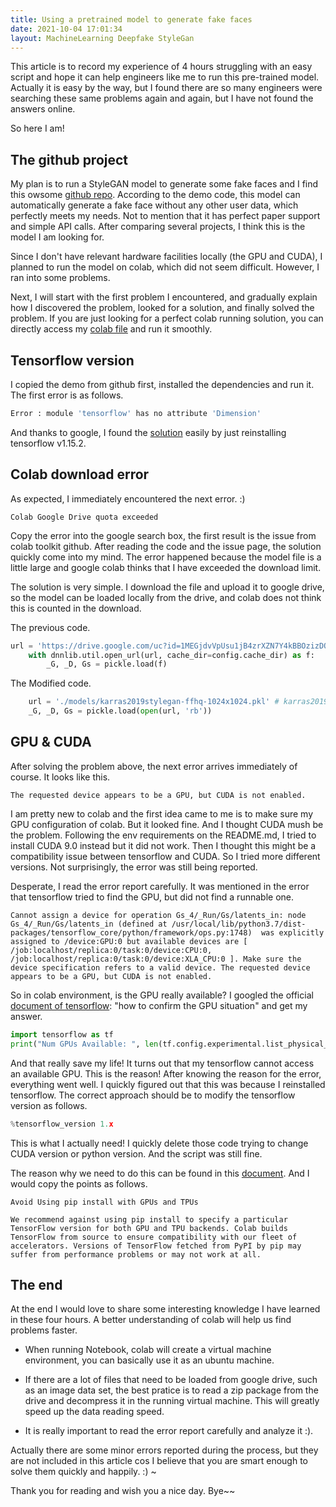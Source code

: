 ```yaml
---
title: Using a pretrained model to generate fake faces
date: 2021-10-04 17:01:34
layout: MachineLearning Deepfake StyleGan
---
```


This article is to record my experience of 4 hours struggling with an easy script and hope it can help engineers like me to run this pre-trained model. Actually it is easy by the way, but I found there are so many engineers were searching these same problems again and again, but I have not found the answers online.

So here I am!

## The github project

My plan is to run a StyleGAN model to generate some fake faces and I find this owsome [github repo](https://github.com/NVlabs/stylegan). According to the demo code, this model can automatically generate a fake face without any other user data, which perfectly meets my needs. Not to mention that it has perfect paper support and simple API calls. After comparing several projects, I think this is the model I am looking for.

Since I don't have relevant hardware facilities locally (the GPU and CUDA), I planned to run the model on colab, which did not seem difficult. However, I ran into some problems.

Next, I will start with the first problem I encountered, and gradually explain how I discovered the problem, looked for a solution, and finally solved the problem. If you are just looking for a perfect colab running solution, you can directly access my [colab file](https://colab.research.google.com/drive/1O2iA3M6AM1rTzdvozIa8wp0moCoeTYk6?usp=sharing) and run it smoothly.

## Tensorflow version

I copied the demo from github first, installed the dependencies and run it. The first error is as follows.

```python
Error : module 'tensorflow' has no attribute 'Dimension' 
```

And thanks to google, I found the [solution](https://github.com/cedricoeldorf/ConditionalStyleGAN/issues/3) easily by just reinstalling tensorflow v1.15.2.

## Colab download error
As expected, I immediately encountered the next error. :)

```
Colab Google Drive quota exceeded
```

Copy the error into the google search box, the first result is the issue from colab toolkit github. After reading the code and the issue page, the solution quickly come into my mind. The error happened because the model file is a little large and google colab thinks that I have exceeded the download limit.

The solution is very simple. I download the file and upload it to google drive, so the model can be loaded locally from the drive, and colab does not think this is counted in the download.

The previous code.

```python
url = 'https://drive.google.com/uc?id=1MEGjdvVpUsu1jB4zrXZN7Y4kBBOzizDQ'
    with dnnlib.util.open_url(url, cache_dir=config.cache_dir) as f:
        _G, _D, Gs = pickle.load(f)
```

The Modified code.

```python
    url = './models/karras2019stylegan-ffhq-1024x1024.pkl' # karras2019stylegan-ffhq-1024x1024.pkl    
    _G, _D, Gs = pickle.load(open(url, 'rb'))
```

## GPU & CUDA

After solving the problem above, the next error arrives immediately of course. It looks like this.

```
The requested device appears to be a GPU, but CUDA is not enabled.
```

I am pretty new to colab and the first idea came to me is to make sure my GPU configuration of colab. But it looked fine. And I thought CUDA mush be the problem. Following the env requirements on the README.md, I tried to install CUDA 9.0 instead but it did not work. Then I thought this might be a compatibility issue between tensorflow and CUDA. So I tried more different versions. Not surprisingly, the error was still being reported.

Desperate, I read the error report carefully. It was mentioned in the error that tensorflow tried to find the GPU, but did not find a runnable one.

```
Cannot assign a device for operation Gs_4/_Run/Gs/latents_in: node Gs_4/_Run/Gs/latents_in (defined at /usr/local/lib/python3.7/dist-packages/tensorflow_core/python/framework/ops.py:1748)  was explicitly assigned to /device:GPU:0 but available devices are [ /job:localhost/replica:0/task:0/device:CPU:0, /job:localhost/replica:0/task:0/device:XLA_CPU:0 ]. Make sure the device specification refers to a valid device. The requested device appears to be a GPU, but CUDA is not enabled.
```

So in colab environment, is the GPU really available? I googled the official [document of tensorflow](https://www.tensorflow.org/guide/gpu): "how to confirm the GPU situation" and get my answer. 

```python
import tensorflow as tf
print("Num GPUs Available: ", len(tf.config.experimental.list_physical_devices('GPU')))
```

And that really save my life! It turns out that my tensorflow cannot access an available GPU. This is the reason! After knowing the reason for the error, everything went well. I quickly figured out that this was because I reinstalled tensorflow. The correct approach should be to modify the tensorflow version as follows.

```python
%tensorflow_version 1.x
```

This is what I actually need! I quickly delete those code trying to change CUDA version or python version. And the script was still fine.

The reason why we need to do this can be found in this [document](https://colab.research.google.com/notebooks/tensorflow_version.ipynb). And I would copy the points as follows.

```
Avoid Using pip install with GPUs and TPUs

We recommend against using pip install to specify a particular TensorFlow version for both GPU and TPU backends. Colab builds TensorFlow from source to ensure compatibility with our fleet of accelerators. Versions of TensorFlow fetched from PyPI by pip may suffer from performance problems or may not work at all.
```

## The end

At the end I would love to share some interesting knowledge I have learned in these four hours. A better understanding of colab will help us find problems faster.

* When running Notebook, colab will create a virtual machine environment, you can basically use it as an ubuntu machine.

* If there are a lot of files that need to be loaded from google drive, such as an image data set, the best pratice is to read a zip package from the drive and decompress it in the running virtual machine. This will greatly speed up the data reading speed.

* It is really important to read the error report carefully and analyze it :).

Actually there are some minor errors reported during the process, but they are not included in this article cos I believe that you are smart enough to solve them quickly and happily. :) ~

Thank you for reading and wish you a nice day. Bye~~

